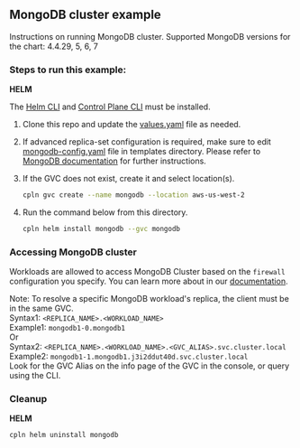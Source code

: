 ## MongoDB cluster example

Instructions on running MongoDB cluster.
Supported MongoDB versions for the chart: 4.4.29, 5, 6, 7

### Steps to run this example:

**HELM**

The [Helm CLI](https://helm.sh/docs/intro/install/#through-package-managers) and [Control Plane CLI](https://docs.controlplane.com/reference/cli#install-npm) must be installed.

1. Clone this repo and update the [values.yaml](./values.yaml) file as needed.

2. If advanced replica-set configuration is required, make sure to edit [mongodb-config.yaml](./templates/mongodb-config.yaml) file in templates directory. Please refer to [MongoDB documentation](https://www.mongodb.com/docs/v7.0/reference/replica-configuration/#replica-set-configuration-document) for further instructions.

3. If the GVC does not exist, create it and select location(s).

   ```bash
   cpln gvc create --name mongodb --location aws-us-west-2
   ```

4. Run the command below from this directory.

   ```bash
   cpln helm install mongodb --gvc mongodb
   ```

### Accessing MongoDB cluster

Workloads are allowed to access MongoDB Cluster based on the `firewall` configuration you specify. You can learn more about in our [documentation](https://docs.controlplane.com/reference/workload#internal).

Note: To resolve a specific MongoDB workload's replica, the client must be in the same GVC.  
Syntax1: `<REPLICA_NAME>.<WORKLOAD_NAME>`  
Example1: `mongodb1-0.mongodb1`  
Or  
Syntax2: `<REPLICA_NAME>.<WORKLOAD_NAME>.<GVC_ALIAS>.svc.cluster.local`  
Example2: `mongodb1-1.mongodb1.j3i2ddut40d.svc.cluster.local`  
Look for the GVC Alias on the info page of the GVC in the console, or query using the CLI.


### Cleanup

**HELM**

```bash
cpln helm uninstall mongodb
```
